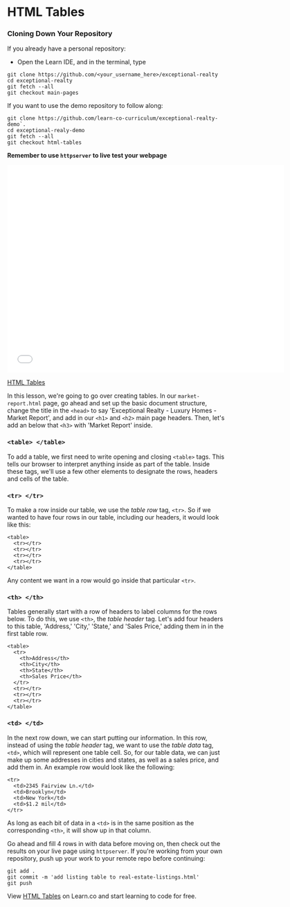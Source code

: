 # HTML Tables

### Cloning Down Your Repository

If you already have a personal repository:

* Open the Learn IDE, and in the terminal, type

```
git clone https://github.com/<your_username_here>/exceptional-realty
cd exceptional-realty
git fetch --all
git checkout main-pages
```

If you want to use the demo repository to follow along:

```
git clone https://github.com/learn-co-curriculum/exceptional-realty-demo`.
cd exceptional-realy-demo
git fetch --all
git checkout html-tables
```

**Remember to use `httpserver` to live test your webpage**

<iframe width="640" height="480" src="//www.youtube.com/embed/mHeCqIctSRU?rel=0&modestbranding=1" frameborder="0" allowfullscreen></iframe>

<p><a href="https://www.youtube.com/watch?v=mHeCqIctSRU">HTML Tables</a></p>

In this lesson, we're going to go over creating tables. In our
`market-report.html` page, go ahead and set up the basic document structure,
change the title in the `<head>` to say 'Exceptional Realty - Luxury Homes -
Market Report', and add in our `<h1>` and `<h2>` main page headers. Then, let's
add an below that `<h3>` with 'Market Report' inside.

### `<table> </table>`

To add a table, we first need to write opening and closing `<table>` tags. This
tells our browser to interpret anything inside as part of the table. Inside
these tags, we'll use a few other elements to designate the rows, headers and
cells of the table.

### `<tr> </tr>`

To make a row inside our table, we use the _table row_ tag, `<tr>`. So if we
wanted to have four rows in our table, including our headers, it would look
like this:

```
<table>
  <tr></tr>
  <tr></tr>
  <tr></tr>
  <tr></tr>
</table>
```

Any content we want in a row would go inside that particular `<tr>`.

### `<th> </th>`

Tables generally start with a row of headers to label columns for the rows
below. To do this, we use `<th>`, the _table header_ tag. Let's add four
headers to this table, 'Address,' 'City,' 'State,' and 'Sales Price,' adding
them in in the first table row.

```
<table>
  <tr>
    <th>Address</th>
    <th>City</th>
    <th>State</th>
    <th>Sales Price</th>
  </tr>
  <tr></tr>
  <tr></tr>
  <tr></tr>
</table>
```

### `<td> </td>`

In the next row down, we can start putting our information. In this row,
instead of using the _table header_ tag, we want to use the _table data_ tag,
`<td>`, which will represent one table cell. So, for our table data, we can
just make up some addresses in cities and states, as well as a sales price, and
add them in. An example row would look like the following:

```
<tr>
  <td>2345 Fairview Ln.</td>
  <td>Brooklyn</td>
  <td>New York</td>
  <td>$1.2 mil</td>
</tr>
```

As long as each bit of data in a `<td>` is in the same position as the
corresponding `<th>`, it will show up in that column.

Go ahead and fill 4 rows in with data before moving on, then check out the
results on your live page using `httpserver`. If you're working from
your own repository, push up your work to your remote repo before continuing:

```
git add .
git commit -m 'add listing table to real-estate-listings.html'
git push
```

<p data-visibility='hidden'>View <a href='https://learn.co/lessons/html-tables' title='HTML Tables'>HTML Tables</a> on Learn.co and start learning to code for free.</p>
